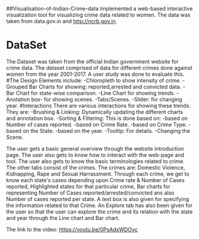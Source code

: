 ##Visualisation-of-Indian-Crime-data
Implemented a web-based interactive visualization tool for visualizing crime data related to women. The data was taken from data.gov.in and http://ncrb.gov.in. 
# DataSet
  The Dataset was taken from the official Indian government website for crime data. The dataset comprised of data for different crimes done against women from the year 2001-2017.
  A user study was done to evaluate this.
#The Design Elements include:
-Chloropleth to show intensity of crime.
-Grouped Bar Charts for showing: reported,arrested and convicted data.
-Bar Chart for state-wise comparison.
-Line Chart for showing trends.
-Anotation box- for showing scenes.
-Tabs/Scenes.
-Slider: for changing year.
#Interactions
  There are various interactions for showing these trends. They are:
  -Brushing & Linking: Dynamically updating the different charts and annotation box.
  -Sorting & Filtering: This is done based on:
                        -based on Number of cases reported.
                        -based on Crime Rate.
                        -based on Crime Type.
                        -based on the State.
                        -based on the year.
  -Tooltip: For details.
  -Changing the Scene.
  
  The user gets a basic general overview through the website introduction page. The user also gets to know how to interact with the web-page and tool. The user also gets to know 
  the basic terminologies related to crime. The other tabs consist of the crimes. The crimes are: Domestic Violence, Kidnapping, Rape and Sexual Harrassment. Through each crime,
  we get to know each state's cases depending upon Crime rate & Number of Cases reported, Highlighted states for that particular crime, Bar charts for representing Number of 
  Cases reported/arrested/convicted ans also Number of cases reported per state. A text box is also given for specifying the information related to that Crime.
  An Explore tab has also been given for the user so that the user can explore the crime and its relation with the state and year through the Line chart and Bar chart.
  
  The link to the video: https://youtu.be/0PsAdxWDOvc
  
  
